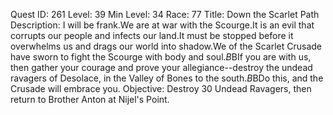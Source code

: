 Quest ID: 261
Level: 39
Min Level: 34
Race: 77
Title: Down the Scarlet Path
Description: I will be frank.We are at war with the Scourge.It is an evil that corrupts our people and infects our land.It must be stopped before it overwhelms us and drags our world into shadow.We of the Scarlet Crusade have sworn to fight the Scourge with body and soul.$B$BIf you are with us, then gather your courage and prove your allegiance--destroy the undead ravagers of Desolace, in the Valley of Bones to the south.$B$BDo this, and the Crusade will embrace you.
Objective: Destroy 30 Undead Ravagers, then return to Brother Anton at Nijel's Point.
